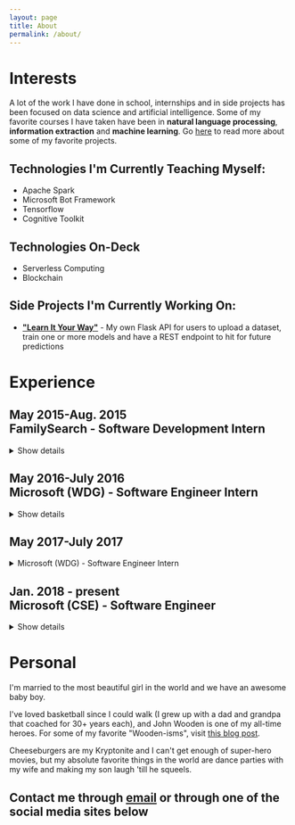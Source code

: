 ```yaml
---
layout: page
title: About
permalink: /about/
---
```


# Interests 
A lot of the work I have done in school, internships and in side projects has been focused on data science and artificial intelligence. Some of my favorite courses I have taken have been in **natural language processing**, **information extraction** and **machine learning**. Go [here]() to read more about some of my favorite projects.

## Technologies I'm Currently Teaching Myself:
- Apache Spark
- Microsoft Bot Framework
- Tensorflow
- Cognitive Toolkit

## Technologies On-Deck
- Serverless Computing
- Blockchain

## Side Projects I'm Currently Working On:
- [**"Learn It Your Way"**]() - My own Flask API for users to upload a dataset, train one or more models and have a REST endpoint to hit for future predictions





# Experience 
## May 2015-Aug. 2015 <br> **FamilySearch - Software Development Intern**
<details>
  <summary>
   Show details
  </summary>
  <ul>
    <li><b>Project</b></li>
        <ul>
            <li>Implemented a Java desktop application for a team of non-technical geographical researchers to perform bulk operations on massive dataset of places. </li>
        </ul>
    <li><b>Results</b></li>
        <ul>
            <li>Application saved thousands of hours of manual entry.</li>
            <li>Initial scope of project was to build a command-line tool to perform operations, but upon meeting the team and hearing their frustrations about using the command-line when they didn't have a technical background, I took it upon myself to add a GUI to the tool, also speeding up the time to learn the tool and use it.</li>
            <li>Finished project 4 weeks ahead of schedule, which gave me the opportunity of participating in the planning, design and prototyping of a REST API to perform similar operations.</li>
        </ul>
  </ul>
</details> 


## May 2016-July 2016 <br> **Microsoft (WDG) - Software Engineer Intern**
<details>
  <summary>
   Show details
  </summary>
  <ul>
    <li><b>Project</b></li>
        <ul>
            <li>Automated process of identifying meaningful customer feedback for international Windows users and passing it along to appropriate team.</li>
        </ul>
    <li><b>Results</b></li>
        <ul>
            <li>Saved team time and money by eliminating need for manual scanning of customer feedbacks.</li>
            <li>Worked alongside internal data science team and beta-tested the newest features of an internal NLP engine, discovering bugs and areas for improvement.</li>
            <li>Finished project early, which allowed me to start laying the groundwork for automatically grouping semantically similar feedbacks and combining them under the same bug.</li>
        </ul>
  </ul>
</details> 

## May 2017-July 2017 <br> 
<details>
  <summary>
   <span1>Microsoft (WDG) - Software Engineer Intern</span1>
  </summary>
  <ul>
    <li><b>Project</b></li>
        <ul>
            <li>Identify "communities" of Windows devices and provide means to amplify voice of devices representing large communities</li>
        </ul>
    <li><b>Results</b></li>
        <ul>
            <li>Built automated data pipeline for Windows telemetry that was meaningful to the Localization team.</li>
            <li>Implemented clustering workflow to group similar devices within a language population.</li>
            <li>Created metric that determined how many devices each device represented based on the centrality of that device within their respective cluster, <b>allowing team to predict approximate impact the feedback from those devices could have.</b></li>
        </ul>
  </ul>
</details> 

## Jan. 2018 - present <br> **Microsoft (CSE)** - Software Engineer
<details>
  <summary>
   Show details
  </summary>
  <ul>
    <li>Currently working for the Commercial Software Engineering (CSE) team at Microsoft</li>
    <li>We develop new technologies with partners to solve their biggest technical challenges</li>
    <li>Stay tuned for upcoming adventures!</li>
  </ul>
</details> 


# Personal 
I'm married to the most beautiful girl in the world and we have an awesome baby boy. 

I've loved basketball since I could walk (I grew up with a dad and grandpa that coached for 30+ years each), and John Wooden is one of my all-time heroes. For some of my favorite "Wooden-isms", visit [this blog post]().

Cheeseburgers are my Kryptonite and I can't get enough of super-hero movies, but my absolute favorite things in the world are dance parties with my wife and making my son laugh 'till he squeels.

## Contact me through [email](mailto:tanner.barlow12@gmail.com) or through one of the social media sites below